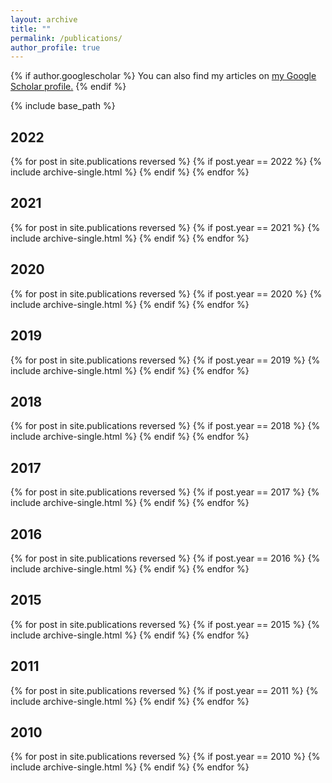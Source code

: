 ```yaml
---
layout: archive
title: ""
permalink: /publications/
author_profile: true
---
```


{% if author.googlescholar %}
  You can also find my articles on <u><a href="{{author.googlescholar}}">my Google Scholar profile</a>.</u>
{% endif %}

{% include base_path %}


2022
---
{% for post in site.publications reversed %}
  {% if post.year == 2022 %}
    {% include archive-single.html %}
  {% endif %}
{% endfor %}

2021
---
{% for post in site.publications reversed %}
  {% if post.year == 2021 %}
    {% include archive-single.html %}
  {% endif %}
{% endfor %}

2020
---
{% for post in site.publications reversed %}
  {% if post.year == 2020 %}
     {% include archive-single.html %}
  {% endif %}
{% endfor %}

2019
---
{% for post in site.publications reversed %}
  {% if post.year == 2019 %}
     {% include archive-single.html %}
  {% endif %}
{% endfor %}

2018
---
{% for post in site.publications reversed %}
  {% if post.year == 2018 %}
     {% include archive-single.html %}
  {% endif %}
{% endfor %}

2017
---
{% for post in site.publications reversed %}
  {% if post.year == 2017 %}
     {% include archive-single.html %}
  {% endif %}
{% endfor %}

2016
---
{% for post in site.publications reversed %}
  {% if post.year == 2016 %}
     {% include archive-single.html %}
  {% endif %}
{% endfor %}

2015
---
{% for post in site.publications reversed %}
  {% if post.year == 2015 %}
     {% include archive-single.html %}
  {% endif %}
{% endfor %}

2011
---
{% for post in site.publications reversed %}
  {% if post.year == 2011 %}
     {% include archive-single.html %}
  {% endif %}
{% endfor %}

2010
---
{% for post in site.publications reversed %}
  {% if post.year == 2010 %}
     {% include archive-single.html %}
  {% endif %}
{% endfor %}

